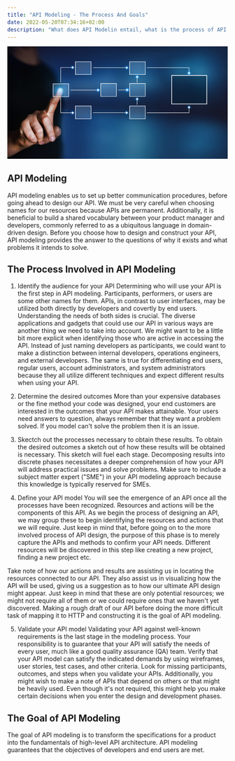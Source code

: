 ```yaml
---
title: "API Modeling - The Process And Goals"
date: 2022-05-20T07:34:16+02:00
description: "What does API Modelin entail, what is the process of API Modeling and what is the goal of API modeling?"
---
```

![API-modeling](./istockphoto-1336160494-170667a.jpg)
## API Modeling
API modeling enables us to set up better communication procedures, before going ahead to design our API.  We must be very careful when choosing names for our resources because APIs are permanent. Additionally, it is beneficial to build a shared vocabulary between your product manager and developers, commonly referred to as a ubiquitous language in domain-driven design. Before you choose how to design and construct your API, API modeling provides the answer to the questions of why it exists and what problems it intends to solve.

## The Process Involved in API Modeling
1. Identify the audience for your API
Determining who will use your API is the first step in API modeling. Participants, performers, or users are some other names for them. APIs, in contrast to user interfaces, may be utilized both directly by developers and covertly by end users. Understanding the needs of both sides is crucial. The diverse applications and gadgets that could use our API in various ways are another thing we need to take into account. We might want to be a little bit more explicit when identifying those who are active in accessing the API. Instead of just naming developers as participants, we could want to make a distinction between internal developers, operations engineers, and external developers. The same is true for differentiating end users, regular users, account administrators, and system administrators because they all utilize different techniques and expect different results when using your API.

2. Determine the desired outcomes
More than your expensive databases or the fine method your code was designed, your end customers are interested in the outcomes that your API makes attainable. Your users need answers to question, always remember that they want a problem solved. If you model can't solve the problem then it is an issue.

3. Skectch out the processes necessary to obtain these results.
To obtain the desired outcomes a sketch out of how these results will be obtained is necessary.  This sketch will fuel each stage. Decomposing results into discrete phases necessitates a deeper comprehension of how your API will address practical issues and solve problems. Make sure to include a subject matter expert ("SME") in your API modeling approach because this knowledge is typically reserved for SMEs.

4. Define your API model
You will see the emergence of an API once all the processes have been recognized. Resources and actions will be the components of this API. As we begin the process of designing an API, we may group these to begin identifying the resources and actions that we will require. Just keep in mind that, before going on to the more involved process of API design, the purpose of this phase is to merely capture the APIs and methods to confirm your API needs. Different resources will be discovered in this step like creating a new project, finding a new project etc.

Take note of how our actions and results are assisting us in locating the resources connected to our API. They also assist us in visualizing how the API will be used, giving us a suggestion as to how our ultimate API design might appear. Just keep in mind that these are only potential resources; we might not require all of them or we could require ones that we haven't yet discovered. Making a rough draft of our API before doing the more difficult task of mapping it to HTTP and constructing it is the goal of API modeling.

5. Validate your API model
Validating your API against well-known requirements is the last stage in the modeling process. Your responsibility is to guarantee that your API will satisfy the needs of every user, much like a good quality assurance (QA) team. Verify that your API model can satisfy the indicated demands by using wireframes, user stories, test cases, and other criteria.
Look for missing participants, outcomes, and steps when you validate your APIs. Additionally, you might wish to make a note of APIs that depend on others or that might be heavily used. Even though it's not required, this might help you make certain decisions when you enter the design and development phases.

## The Goal of API Modeling
The goal of API modeling is to transform the specifications for a product into the fundamentals of high-level API architecture. API modeling guarantees that the objectives of developers and end users are met.